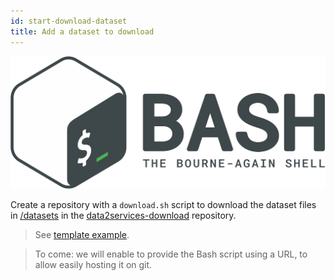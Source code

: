 ```yaml
---
id: start-download-dataset
title: Add a dataset to download
---
```


[![Bash](/img/bash_logo.png)](https://devhints.io/bash)

Create a repository with a `download.sh` script to download the dataset files in [/datasets](https://github.com/MaastrichtU-IDS/data2services-download/tree/master/datasets) in the [data2services-download](https://github.com/MaastrichtU-IDS/data2services-download) repository.

> See [template example](https://github.com/MaastrichtU-IDS/data2services-download/blob/master/datasets/TEMPLATE/download.sh).

> To come: we will enable to provide the Bash script using a URL, to allow easily hosting it on git.